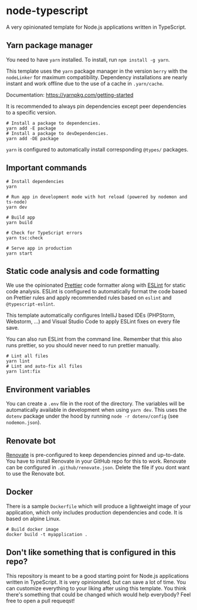 # node-typescript
A very opinionated template for Node.js applications written in TypeScript.

## Yarn package manager
You need to have `yarn` installed. To install, run `npm install -g yarn`.

This template uses the `yarn` package manager in the version `berry` with the `nodeLinker` for maximum compatibility.
Dependency installations are nearly instant and work offline due to the use of a cache in `.yarn/cache`.

Documentation: https://yarnpkg.com/getting-started

It is recommended to always pin dependencies except peer dependencies to a specific version.
```
# Install a package to dependencies.
yarn add -E package
# Install a package to devDependencies.
yarn add -DE package
```
`yarn` is configured to automatically install corresponding `@types/` packages.

## Important commands
```
# Install dependencies
yarn

# Run app in development mode with hot reload (powered by nodemon and ts-node)
yarn dev

# Build app
yarn build

# Check for TypeScript errors
yarn tsc:check

# Serve app in production
yarn start
```

## Static code analysis and code formatting
We use the opinionated [Prettier](https://prettier.io) code formatter along with [ESLint](https://eslint.org) for static code analysis.
ESLint is configured to automatically format the code based on Prettier rules and apply recommended rules based on `eslint` and `@typescript-eslint`.

This template automatically configures IntelliJ based IDEs (PHPStorm, Webstorm, ...) and Visual Studio Code to apply ESLint fixes on every file save.

You can also run ESLint from the command line. Remember that this also runs prettier, so you should never need to run prettier manually.
```
# Lint all files
yarn lint
# Lint and auto-fix all files
yarn lint:fix
```

## Environment variables
You can create a `.env` file in the root of the directory. The variables will be automatically available in development when using `yarn dev`. This uses the `dotenv` package under the hood by running `node -r dotenv/config` (see `nodemon.json`).

## Renovate bot
[Renovate](https://www.whitesourcesoftware.com/free-developer-tools/renovate) is pre-configured to keep dependencies pinned and up-to-date.
You have to install Renovate in your GitHub repo for this to work. Renovate can be configured in `.github/renovate.json`.
Delete the file if you dont want to use the Renovate bot.

## Docker
There is a sample `Dockerfile` which will produce a lightweight image of your application, which only includes production dependencies and code. It is based on alpine Linux.

```
# Build docker image
docker build -t myapplication .
```

## Don't like something that is configured in this repo?
This repository is meant to be a good starting point for Node.js applications written in TypeScript.
It is very opinionated, but can save a lot of time. You can customize everything to your liking after using this template.
You think there's something that could be changed which would help everybody? Feel free to open a pull requeqst!
